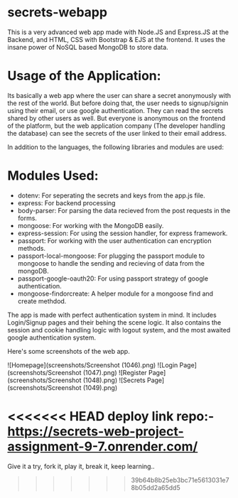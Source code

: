 # secrets-webapp

This is a very advanced web app made with Node.JS and Express.JS at the Backend, and HTML, CSS with Bootstrap & EJS at the frontend.
It uses the insane power of NoSQL based MongoDB to store data.

# Usage of the Application:
Its basically a web app where the user can share a secret anonymously with the rest of the world. But before doing that, the user needs to signup/signin using their email, or use google authentication. They can read the secrets shared by other users as well. But everyone is anonymous on the frontend of the platform, but the web application company (The developer handling the database) can see the secrets of the user linked to their email address.

In addition to the languages, the following libraries and modules are used:

# Modules Used:
- dotenv: For seperating the secrets and keys from the app.js file.
- express: For backend processing
- body-parser: For parsing the data recieved from the post requests in the forms.
- mongoose: For working with the MongoDB easily.
- express-session: For using the session handler, for express framework.
- passport: For working with the user authentication can encryption methods.
- passport-local-mongoose: For plugging the passport module to mongoose to handle the sending and recieving of data from the mongoDB.
- passport-google-oauth20: For using passport strategy of google authentication.
- mongoose-findorcreate: A helper module for a mongoose find and create methdod.

The app is made with perfect authentication system in mind. It includes Login/Signup pages and their behing the scene logic. It also contains the session and cookie handling logic with logout system, and the most awaited google authentication system.

Here's some screenshots of the web app.

![Homepage](screenshots/Screenshot (1046).png)
![Login Page](screenshots/Screenshot (1047).png)
![Register Page](screenshots/Screenshot (1048).png)
![Secrets Page](screenshots/Screenshot (1049).png)

<<<<<<< HEAD
deploy link repo:-
https://secrets-web-project-assignment-9-7.onrender.com/
=======
Give it a try, fork it, play it, break it, keep learning..
>>>>>>> 39b64b8b25eb3bc71e5613031e78b05dd2a65dd5

